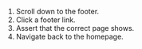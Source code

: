 1. Scroll down to the footer.
2. Click a footer link.
3. Assert that the correct page shows.
4. Navigate back to the homepage.